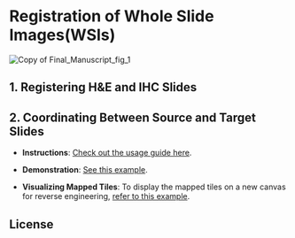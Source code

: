 # Registration of Whole Slide Images(WSIs)
![Copy of Final_Manuscript_fig_1](https://github.com/hwanglab/WSI_registration/assets/52568892/5f5091bc-c762-4f42-aa00-c510e0529f60)

## 1. Registering H&E and IHC Slides

## 2. Coordinating Between Source and Target Slides

- **Instructions**: [Check out the usage guide here](https://github.com/hwanglab/WSI_registration/blob/main/map_coords/README.md).
  
- **Demonstration**: [See this example](https://github.com/hwanglab/WSI_registration/blob/main/mapping_coordinate_example.ipynb).

- **Visualizing Mapped Tiles**: To display the mapped tiles on a new canvas for reverse engineering, [refer to this example](https://github.com/hwanglab/WSI_registration/blob/main/draw_mapped_images_example.ipynb).

## License
